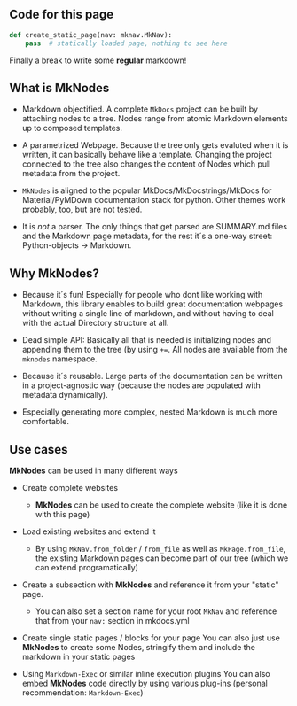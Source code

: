 ## Code for this page

``` py
def create_static_page(nav: mknav.MkNav):
    pass  # statically loaded page, nothing to see here
```


Finally a break to write some **regular** markdown!


## What is MkNodes

* Markdown objectified. A complete `MkDocs` project can be built by attaching nodes
  to a tree. Nodes range from atomic Markdown elements up to composed templates.

* A parametrized Webpage. Because the tree only gets evaluted when it is written,
  it can basically behave like a template. Changing the project connected to the
  tree also changes the content of Nodes which pull metadata from the project.

* `MkNodes` is aligned to the popular MkDocs/MkDocstrings/MkDocs for Material/PyMDown
  documentation stack for python. Other themes work probably, too, but are not tested.

* It is *not* a parser. The only things that get parsed are SUMMARY.md files and the
  Markdown page metadata, for the rest it´s a one-way street: Python-objects -> Markdown.

## Why MkNodes?

* Because it´s fun! Especially for people who dont like working with Markdown, this
  library enables to build great documentation webpages without writing a single line
  of markdown, and without having to deal with the actual Directory structure at all.

* Dead simple API: Basically all that is needed is initializing nodes and appending them to
  the tree (by using `+=`. All nodes are available from the `mknodes` namespace.

* Because it´s reusable. Large parts of the documentation can be written in a project-agnostic way (because the nodes are populated with metadata dynamically).

* Especially generating more complex, nested Markdown is much more comfortable.


## Use cases

**MkNodes** can be used in many different ways

* Create complete websites
    * **MkNodes** can be used to create the complete website (like it is done with this page)

* Load existing websites and extend it
    * By using `MkNav.from_folder` / `from_file` as well as `MkPage.from_file`,
      the existing Markdown pages can become part of our tree
      (which we can extend programatically)

* Create a subsection with **MkNodes** and reference it from your "static" page.
    * You can also set a section name for your root `MkNav` and reference that from your
      `nav:` section in mkdocs.yml

* Create single static pages / blocks for your page
    You can also just use **MkNodes** to create some Nodes, stringify them and include
    the markdown in your static pages

* Using `Markdown-Exec` or similar inline execution plugins
    You can also embed **MkNodes** code directly by using various plug-ins
    (personal recommendation: `Markdown-Exec`)
